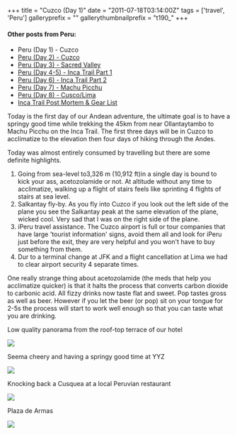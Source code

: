 +++
title = "Cuzco (Day 1)"
date = "2011-07-18T03:14:00Z"
tags = ['travel', 'Peru']
galleryprefix = ""
gallerythumbnailprefix = "t190_"
+++

#### Other posts from Peru:

  * Peru (Day 1) - Cuzco
  * [Peru (Day 2) - Cuzco](http://www.vincentfilby.com/cuzco-day-2)
  * [Peru (Day 3) - Sacred Valley](http://www.vincentfilby.com/peru-day-3-sacred-valley)
  * [Peru (Day 4-5) - Inca Trail Part 1](http://www.vincentfilby.com/peru-day-4-5-inca-trail-part-1)
  * [Peru (Day 6) - Inca Trail Part 2](http://www.vincentfilby.com/peru-day-6-inca-trail-part-2)
  * [Peru (Day 7) - Machu Picchu](http://www.vincentfilby.com/peru-day-7-machu-picchu)
  * [Peru (Day 8) - Cusco/Lima](http://www.vincentfilby.com/peru-day-8-cuzcolima)
  * [Inca Trail Post Mortem &amp; Gear List](http://www.vincentfilby.com/inca-trail-post-mortem-gear-list)

Today is the first day of our Andean adventure, the ultimate goal is to have a
springy good time while trekking the 45km from near Ollantaytambo to Machu
Picchu on the Inca Trail. The first three days will be in Cuzco to
acclimatize to the elevation then four days of hiking through the Andes.

Today was almost entirely consumed by travelling but there are some definite
highlights.

  1. Going from sea-level to3,326 m (10,912 ft)in a single day is bound to kick your ass, acetozolamide or not. At altitude without any time to acclimatize, walking up a flight of stairs feels like sprinting 4 flights of stairs at sea level.
  2. Salkantay fly-by. As you fly into Cuzco if you look out the left side of the plane you see the Salkantay peak at the same elevation of the plane, wicked cool. Very sad that I was on the right side of the plane.
  3. iPeru travel assistance. The Cuzco airport is full or tour companies that have large 'tourist information' signs, avoid them all and look for iPeru just before the exit, they are very helpful and you won't have to buy something from them.
  4. Dur to a terminal change at JFK and a flight cancellation at Lima we had to clear airport security 4 separate times.

One really strange thing about acetozolamide (the meds that help you
acclimatize quicker) is that it halts the process that converts carbon dioxide
to carbonic acid. All fizzy drinks now taste flat and sweet. Pop tastes
gross as well as beer. However if you let the beer (or pop) sit on your
tongue for 2-5s the process will start to work well enough so that you can
taste what you are drinking.



Low quality panorama from the roof-top terrace of our hotel

![](/post/cuzco-day-1/p226.jpg)

Seema cheery and having a springy good time at YYZ

![](/post/cuzco-day-1/p246.jpg)

Knocking back a Cusquea at a local Peruvian restaurant

![](/post/cuzco-day-1/IMG_1080.jpg)

Plaza de Armas

![](/post/cuzco-day-1/IMG_7664.jpg)

